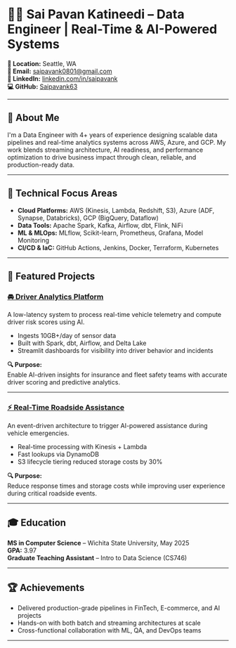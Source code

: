 # 👨‍💻 Sai Pavan Katineedi – Data Engineer | Real-Time & AI-Powered Systems

**📍 Location:** Seattle, WA  
**📧 Email:** saipavank0801@gmail.com  
**🔗 LinkedIn:** [linkedin.com/in/saipavank](https://www.linkedin.com/in/saipavank/)  
**💻 GitHub:** [Saipavank63](https://github.com/Saipavank63)

---

## 🚀 About Me

I'm a Data Engineer with 4+ years of experience designing scalable data pipelines and real-time analytics systems across AWS, Azure, and GCP. My work blends streaming architecture, AI readiness, and performance optimization to drive business impact through clean, reliable, and production-ready data.

---

## 🔧 Technical Focus Areas

- **Cloud Platforms:** AWS (Kinesis, Lambda, Redshift, S3), Azure (ADF, Synapse, Databricks), GCP (BigQuery, Dataflow)
- **Data Tools:** Apache Spark, Kafka, Airflow, dbt, Flink, NiFi
- **ML & MLOps:** MLflow, Scikit-learn, Prometheus, Grafana, Model Monitoring
- **CI/CD & IaC:** GitHub Actions, Jenkins, Docker, Terraform, Kubernetes

---

## 📂 Featured Projects

### [🚘 Driver Analytics Platform](https://github.com/Saipavank63/Driver-Analytics-Platform)

A low-latency system to process real-time vehicle telemetry and compute driver risk scores using AI.

- Ingests 10GB+/day of sensor data
- Built with Spark, dbt, Airflow, and Delta Lake
- Streamlit dashboards for visibility into driver behavior and incidents

**🔍 Purpose:**  
Enable AI-driven insights for insurance and fleet safety teams with accurate driver scoring and predictive analytics.

---

### [⚡ Real-Time Roadside Assistance](https://github.com/Saipavank63/real-time-roadside-assistance)

An event-driven architecture to trigger AI-powered assistance during vehicle emergencies.

- Real-time processing with Kinesis + Lambda
- Fast lookups via DynamoDB
- S3 lifecycle tiering reduced storage costs by 30%

**🔍 Purpose:**  
Reduce response times and storage costs while improving user experience during critical roadside events.

---

## 🎓 Education

**MS in Computer Science** – Wichita State University, May 2025  
**GPA:** 3.97  
**Graduate Teaching Assistant** – Intro to Data Science (CS746)

---

## 🏆 Achievements

- Delivered production-grade pipelines in FinTech, E-commerce, and AI projects
- Hands-on with both batch and streaming architectures at scale
- Cross-functional collaboration with ML, QA, and DevOps teams

---
